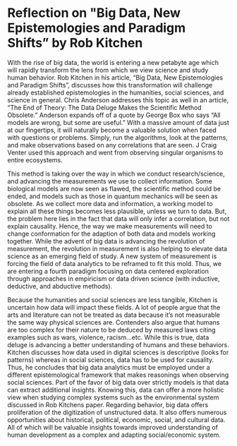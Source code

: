 # Reflection on "Big Data, New Epistemologies and Paradigm Shifts” by Rob Kitchen

   With the rise of big data, the world is entering a new petabyte age which will rapidly transform the lens from which we view science and study human behavior.
Rob Kitchen in his article, “Big Data, New Epistemologies and Paradigm Shifts”, discusses how this transformation will challenge already established epistemologies
in the humanities, social sciences, and science in general. Chris Anderson addresses this topic as well in an article, “The End of Theory: The Data Deluge Makes the 
Scientific Method Obsolete.” Anderson expands off of a quote by George Box who says “All models are wrong, but some are useful.” With a massive amount of data just
at our fingertips, it will naturally become a valuable solution when faced with questions or problems. Simply, run the algorithms, look at the patterns, and make 
observations based on any correlations that are seen. J Craig Venter used this approach and went from observing singular organisms to entire ecosystems. 

   This method is taking over the way in which we conduct research/science, and advancing the measurements we use to collect information. Some biological models
are now seen as flawed, the scientific method could be ended, and models such as those in quantum mechanics will be seen as obsolete. As we collect more data and
information, a working model to explain all these things becomes less plausible, unless we turn to data. But, the problem here lies in the fact that data will only
infer a correlation, but not explain causality. Hence, the way we make measurements will need to change conformation for the adaption of both data and models
working together.  While the advent of big data is advancing the revolution of measurement, the revolution in measurement is also helping to elevate data science as 
an emerging field of study. A new system of measurement is forcing the field of data analytics to be reframed to fit this mold. Thus, we are entering a fourth
paradigm focusing on data centered exploration through approaches in empiricism or data driven science (with inductive, deductive, and abductive methods).

   Because the humanities and social sciences are less tangible, Kitchen is uncertain how data will impact these fields. A lot of people argue that the arts and
literature can not be treated as data because it’s not measurable the same way physical sciences are. Contenders also argue that humans are too complex for their
nature to be deduced by measured laws citing examples such as wars, violence, racism...etc. While this is true, data deluge is advancing a better understanding of
humans and these behaviors. Kitchen discusses how data used in digital sciences is descriptive (looks for patterns) whereas in social sciences, data has to be used
for causality. Thus, he concludes that big data analytics must be employed under a different epistemological framework that makes reasonings when observing social
sciences. Part of the favor of big data over strictly models is that data can extract additional insights. Knowing this, data can offer a more holistic view when
studying complex systems such as the environmental system discussed in Rob Kitchens paper. Regarding behavior, big data offers proliferation of the digitization of
unstructured data. It also offers numerous opportunities about historical, political, economic, social, and cultural data. All of which will be valuable insights
towards improved understanding of human development as a complex and adapting social/economic system.
